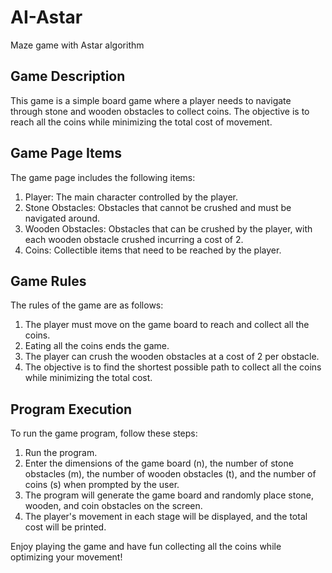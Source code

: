 # AI-Astar
Maze game with Astar algorithm 

## Game Description

This game is a simple board game where a player needs to navigate through stone and wooden obstacles to collect coins. The objective is to reach all the coins while minimizing the total cost of movement.

## Game Page Items

The game page includes the following items:

1. Player: The main character controlled by the player.
2. Stone Obstacles: Obstacles that cannot be crushed and must be navigated around.
3. Wooden Obstacles: Obstacles that can be crushed by the player, with each wooden obstacle crushed incurring a cost of 2.
4. Coins: Collectible items that need to be reached by the player.

## Game Rules

The rules of the game are as follows:

1. The player must move on the game board to reach and collect all the coins.
2. Eating all the coins ends the game.
3. The player can crush the wooden obstacles at a cost of 2 per obstacle.
4. The objective is to find the shortest possible path to collect all the coins while minimizing the total cost.

## Program Execution

To run the game program, follow these steps:

1. Run the program.
2. Enter the dimensions of the game board (n), the number of stone obstacles (m), the number of wooden obstacles (t), and the number of coins (s) when prompted by the user.
3. The program will generate the game board and randomly place stone, wooden, and coin obstacles on the screen.
4. The player's movement in each stage will be displayed, and the total cost will be printed.

Enjoy playing the game and have fun collecting all the coins while optimizing your movement!
